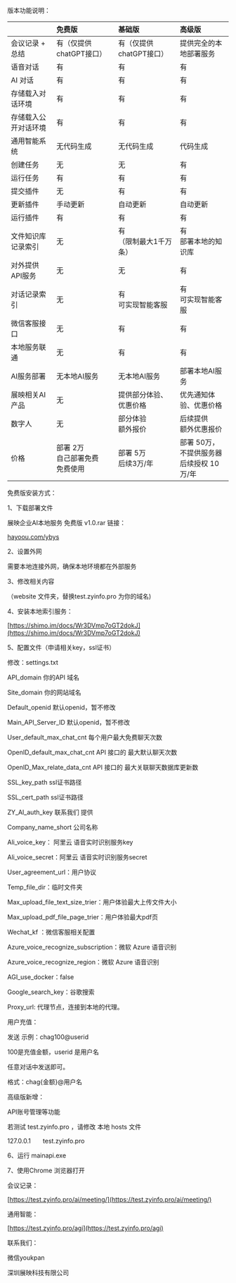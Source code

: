 版本功能说明：

|    |免费版|基础版|高级版|
|:----|:----|:----|:----|
|会议记录 + 总结|有（仅提供chatGPT接口）|有（仅提供chatGPT接口）|提供完全的本地部署服务|
|语音对话|有|有|有|
|AI 对话|有|有|有|
|存储载入对话环境|有|有|有|
|存储载入公开对话环境|有|有|有|
|通用智能系统|无代码生成|无代码生成|代码生成|
|创建任务|无|无|有|
|运行任务|有|有|有|
|提交插件|无|有|有|
|更新插件|手动更新|自动更新|自动更新|
|运行插件|有|有|有|
|文件知识库记录索引|无|有<br>（限制最大1千万条）|有<br>部署本地的知识库|
|对外提供API服务|无|无|有|
|对话记录索引|无|有<br>可实现智能客服|有<br>可实现智能客服|
|微信客服接口|无|有|有|
|本地服务联通|无|有|有|
|AI服务部署|无本地AI服务|无本地AI服务|部署本地AI服务|
|展映相关AI产品|无|提供部分体验、优惠价格|优先通知体验、优惠价格|
|数字人|无|部分体验<br>额外报价|后续提供<br>额外优惠报价|
|    价格|部署 2万<br>自己部署免费<br>免费使用|部署 5万<br>后续3万/年|部署 50万，不提供服务器<br>后续授权 10万/年|


免费版安装方式：

1、下载部署文件

展映企业AI本地服务 免费版 v1.0.rar 链接：

[hayoou.com/ybys](http://box.hayoou.com/1682070326703/%E5%B1%95%E6%98%A0%E4%BC%81%E4%B8%9AAI%E6%9C%AC%E5%9C%B0%E6%9C%8D%E5%8A%A1%20%E5%85%8D%E8%B4%B9%E7%89%88%20v1.0.rar)

2、设置外网

需要本地连接外网，确保本地环境都在外部服务

3、修改相关内容 

（website 文件夹，替换test.zyinfo.pro 为你的域名)

4、安装本地索引服务：

[https://shimo.im/docs/Wr3DVmp7oGT2dokJ](https://shimo.im/docs/Wr3DVmp7oGT2dokJ)

5、配置文件（申请相关key，ssl证书）

修改：settings.txt

API_domain 你的API 域名

Site_domain 你的网站域名

Default_openid 默认openid，暂不修改

Main_API_Server_ID 默认openid，暂不修改

User_default_max_chat_cnt 每个用户最大免费聊天次数

OpenID_default_max_chat_cnt API 接口的 最大默认聊天次数

OpenID_Max_relate_data_cnt  API 接口的 最大关联聊天数据库更新数

SSL_key_path ssl证书路径

SSL_cert_path ssl证书路径

ZY_AI_auth_key 联系我们 提供

Company_name_short 公司名称

Ali_voice_key： 阿里云 语音实时识别服务key

Ali_voice_secret：阿里云 语音实时识别服务secret

User_agreement_url：用户协议

Temp_file_dir：临时文件夹

Max_upload_file_text_size_trier：用户体验最大上传文件大小

Max_upload_pdf_file_page_trier：用户体验最大pdf页

Wechat_kf ：微信客服相关配置

Azure_voice_recognize_subscription：微软 Azure 语音识别

Azure_voice_recognize_region：微软 Azure 语音识别

AGI_use_docker：false

Google_search_key：谷歌搜索

Proxy_url: 代理节点，连接到本地的代理。

用户充值：

发送 示例：chag100@userid

100是充值金额，userid 是用户名

任意对话中发送即可。

格式：chag{金额}@用户名

高级版新增：

API账号管理等功能

若测试 test.zyinfo.pro ，请修改 本地 hosts 文件

127.0.0.1       test.zyinfo.pro

6、运行 mainapi.exe

7、使用Chrome 浏览器打开

会议记录：

[https://test.zyinfo.pro/ai/meeting/](https://test.zyinfo.pro/ai/meeting/)

通用智能：

[https://test.zyinfo.pro/agi](https://test.zyinfo.pro/agi)

联系我们：

微信youkpan

深圳展映科技有限公司

